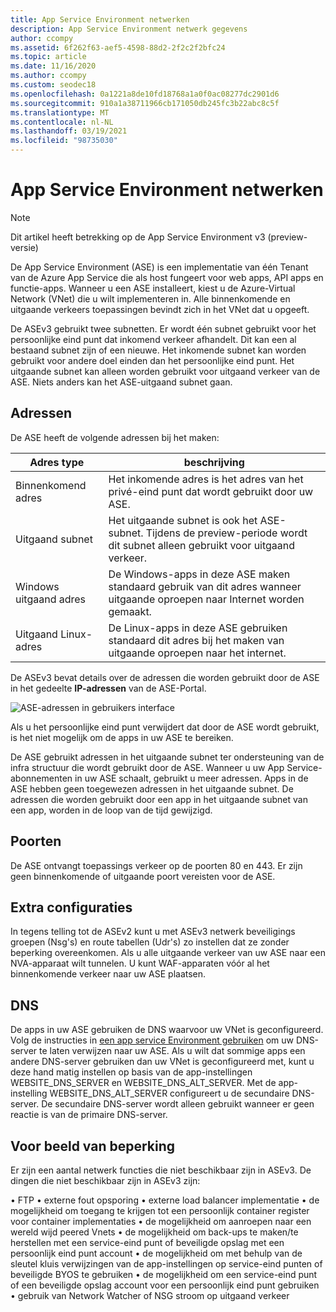 ```yaml
---
title: App Service Environment netwerken
description: App Service Environment netwerk gegevens
author: ccompy
ms.assetid: 6f262f63-aef5-4598-88d2-2f2c2f2bfc24
ms.topic: article
ms.date: 11/16/2020
ms.author: ccompy
ms.custom: seodec18
ms.openlocfilehash: 0a1221a8de10fd18768a1a0f0ac08277dc2901d6
ms.sourcegitcommit: 910a1a38711966cb171050db245fc3b22abc8c5f
ms.translationtype: MT
ms.contentlocale: nl-NL
ms.lasthandoff: 03/19/2021
ms.locfileid: "98735030"
---
```

# <a name="app-service-environment-networking"></a>App Service Environment netwerken

> [!NOTE]
> Dit artikel heeft betrekking op de App Service Environment v3 (preview-versie)
> 

De App Service Environment (ASE) is een implementatie van één Tenant van de Azure App Service die als host fungeert voor web apps, API apps en functie-apps. Wanneer u een ASE installeert, kiest u de Azure-Virtual Network (VNet) die u wilt implementeren in. Alle binnenkomende en uitgaande verkeers toepassingen bevindt zich in het VNet dat u opgeeft.  

De ASEv3 gebruikt twee subnetten.  Er wordt één subnet gebruikt voor het persoonlijke eind punt dat inkomend verkeer afhandelt. Dit kan een al bestaand subnet zijn of een nieuwe.  Het inkomende subnet kan worden gebruikt voor andere doel einden dan het persoonlijke eind punt. Het uitgaande subnet kan alleen worden gebruikt voor uitgaand verkeer van de ASE. Niets anders kan het ASE-uitgaand subnet gaan.

## <a name="addresses"></a>Adressen 
De ASE heeft de volgende adressen bij het maken:

| Adres type | beschrijving |
|--------------|-------------|
| Binnenkomend adres | Het inkomende adres is het adres van het privé-eind punt dat wordt gebruikt door uw ASE. |
| Uitgaand subnet | Het uitgaande subnet is ook het ASE-subnet. Tijdens de preview-periode wordt dit subnet alleen gebruikt voor uitgaand verkeer. |
| Windows uitgaand adres | De Windows-apps in deze ASE maken standaard gebruik van dit adres wanneer uitgaande oproepen naar Internet worden gemaakt. |
| Uitgaand Linux-adres | De Linux-apps in deze ASE gebruiken standaard dit adres bij het maken van uitgaande oproepen naar het internet. |

De ASEv3 bevat details over de adressen die worden gebruikt door de ASE in het gedeelte **IP-adressen** van de ASE-Portal.

![ASE-adressen in gebruikers interface](./media/networking/networking-ip-addresses.png)

Als u het persoonlijke eind punt verwijdert dat door de ASE wordt gebruikt, is het niet mogelijk om de apps in uw ASE te bereiken.  

De ASE gebruikt adressen in het uitgaande subnet ter ondersteuning van de infra structuur die wordt gebruikt door de ASE. Wanneer u uw App Service-abonnementen in uw ASE schaalt, gebruikt u meer adressen. Apps in de ASE hebben geen toegewezen adressen in het uitgaande subnet. De adressen die worden gebruikt door een app in het uitgaande subnet van een app, worden in de loop van de tijd gewijzigd.

## <a name="ports"></a>Poorten

De ASE ontvangt toepassings verkeer op de poorten 80 en 443.  Er zijn geen binnenkomende of uitgaande poort vereisten voor de ASE. 

## <a name="extra-configurations"></a>Extra configuraties

In tegens telling tot de ASEv2 kunt u met ASEv3 netwerk beveiligings groepen (Nsg's) en route tabellen (Udr's) zo instellen dat ze zonder beperking overeenkomen. Als u alle uitgaande verkeer van uw ASE naar een NVA-apparaat wilt tunnelen. U kunt WAF-apparaten vóór al het binnenkomende verkeer naar uw ASE plaatsen. 

## <a name="dns"></a>DNS

De apps in uw ASE gebruiken de DNS waarvoor uw VNet is geconfigureerd. Volg de instructies in [een app service Environment gebruiken](./using.md#dns-configuration) om uw DNS-server te laten verwijzen naar uw ASE. Als u wilt dat sommige apps een andere DNS-server gebruiken dan uw VNet is geconfigureerd met, kunt u deze hand matig instellen op basis van de app-instellingen WEBSITE_DNS_SERVER en WEBSITE_DNS_ALT_SERVER. Met de app-instelling WEBSITE_DNS_ALT_SERVER configureert u de secundaire DNS-server. De secundaire DNS-server wordt alleen gebruikt wanneer er geen reactie is van de primaire DNS-server. 

## <a name="preview-limitation"></a>Voor beeld van beperking

Er zijn een aantal netwerk functies die niet beschikbaar zijn in ASEv3.  De dingen die niet beschikbaar zijn in ASEv3 zijn:

• FTP • externe fout opsporing • externe load balancer implementatie • de mogelijkheid om toegang te krijgen tot een persoonlijk container register voor container implementaties • de mogelijkheid om aanroepen naar een wereld wijd peered Vnets • de mogelijkheid om back-ups te maken/te herstellen met een service-eind punt of beveiligde opslag met een persoonlijk eind punt account • de mogelijkheid om met behulp van de sleutel kluis verwijzingen van de app-instellingen op service-eind punten of beveiligde BYOS te gebruiken • de mogelijkheid om een service-eind punt of een beveiligde opslag account voor een persoonlijk eind punt gebruiken • gebruik van Network Watcher of NSG stroom op uitgaand verkeer
    
    